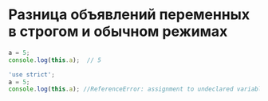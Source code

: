 # Разница объявлений переменных в строгом и обычном режимах

```javascript
a = 5;
console.log(this.a);  // 5
```

```javascript
'use strict';
a = 5;
console.log(this.a); //ReferenceError: assignment to undeclared variable a
```



